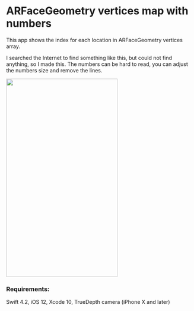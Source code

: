 # ARFaceGeometry vertices map with numbers
This app shows the index for each location in ARFaceGeometry vertices array. 

I searched the Internet to find something like this, but could not find anything, so I made this. The numbers can be hard to read, you can adjust the numbers size and remove the lines.

<img src="https://github.com/bobbymay/ARFaceGeometry-Map/ScreenShot.png" data-canonical-src="https://github.com/bobbymay/ARFaceGeometry-Map/ScreenShot.png" width="300" height="534" />

### Requirements:
Swift 4.2, iOS 12, Xcode 10, TrueDepth camera (iPhone X and later)


